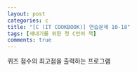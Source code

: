 ```yaml
---
layout: post
categories: c
title: "[C (IT COOKBOOK)] 연습문제 10-18"
tags: [새내기를 위한 첫 C언어 책]
comments: true
---
```


퀴즈 점수의 최고점을 출력하는 프로그램

<script src="https://gist.github.com/Junhyeon2/20b9d8b8da57c5431a2a3f269337854d.js"></script>
